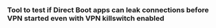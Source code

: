 ### Tool to test if Direct Boot apps can leak connections before VPN started even with VPN killswitch enabled

